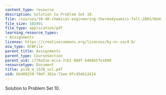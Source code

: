 ```yaml
---
content_type: resource
description: Solution to Problem Set 10.
file: /courses/10-40-chemical-engineering-thermodynamics-fall-2003/bb409259f0df361e72ee9fc45eb12414_ps10_4_1538_sol.pdf
file_size: 102401
file_type: application/pdf
learning_resource_types:
- Assignments
license: https://creativecommons.org/licenses/by-nc-sa/4.0/
ocw_type: OCWFile
parent_title: Assignments
parent_type: CourseSection
parent_uid: c776a51e-ecca-7cb1-889f-b466b5fe1890
resourcetype: Document
title: ps10_4_1538_sol.pdf
uid: bb409259-f0df-361e-72ee-9fc45eb12414
---
```

Solution to Problem Set 10.